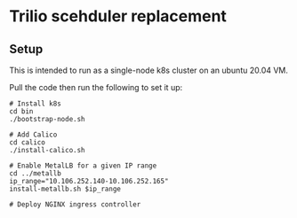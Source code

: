 # Trilio scehduler replacement

## Setup
This is intended to run as a single-node k8s cluster on an ubuntu 20.04 VM.

Pull the code then run the following to set it up:

```
# Install k8s
cd bin
./bootstrap-node.sh

# Add Calico
cd calico
./install-calico.sh

# Enable MetalLB for a given IP range
cd ../metallb
ip_range="10.106.252.140-10.106.252.165"
install-metallb.sh $ip_range

# Deploy NGINX ingress controller

```
